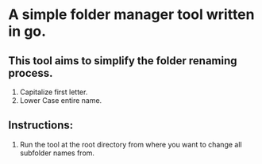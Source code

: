 # A simple folder manager tool written in go.

## This tool aims to simplify the folder renaming process. 

1. Capitalize first letter.
3. Lower Case entire name.

## Instructions: 

1. Run the tool at the root directory from where you want to change all subfolder names from. 

